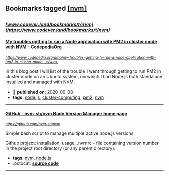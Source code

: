 ## Bookmarks tagged [[nvm]](https://www.codever.land/search?q=[nvm])

_<sup><sup>[www.codever.land/bookmarks/t/nvm](https://www.codever.land/bookmarks/t/nvm)</sup></sup>_
---
#### [My troubles getting to run a Node application with PM2 in cluster mode with NVM – CodepediaOrg](https://www.codepedia.org/ama/my-troubles-getting-to-run-a-node-application-with-pm2-in-cluster-mode-with-nvm)
_<sup>https://www.codepedia.org/ama/my-troubles-getting-to-run-a-node-application-with-pm2-in-cluster-mode...</sup>_

In this blog post I will list of the trouble I went through getting to run PM2 in cluster mode on an Ubuntu system, on which I had Node.js both standalone installed and managed with NVM.
* :calendar: **published on**: 2020-09-08
* **tags**: [node.js](../tagged/node.js.md), [cluster-computing](../tagged/cluster-computing.md), [pm2](../tagged/pm2.md), [nvm](../tagged/nvm.md)
---
#### [GitHub - nvm-sh/nvm Node Version Manager home page](https://github.com/nvm-sh/nvm)
_<sup>https://github.com/nvm-sh/nvm</sup>_

Simple bash script to manage multiple active node.js versions

Github project: installation, usage, .nvmrc - file containing version number in the project root directory (or any parent directory).
* **tags**: [nvm](../tagged/nvm.md), [node.js](../tagged/node.js.md)
* :octocat: **[source code](https://github.com/nvm-sh/nvm)**
---

